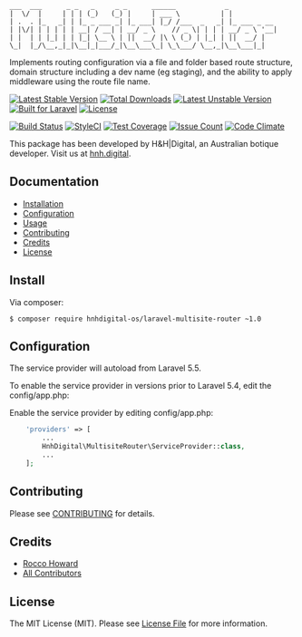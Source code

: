 ```
___  ___      _ _   _     _ _      ______            _            
|  \/  |     | | | (_)   (_) |     | ___ \          | |           
| .  . |_   _| | |_ _ ___ _| |_ ___| |_/ /___  _   _| |_ ___ _ __ 
| |\/| | | | | | __| / __| | __/ _ \    // _ \| | | | __/ _ \ '__|
| |  | | |_| | | |_| \__ \ | ||  __/ |\ \ (_) | |_| | ||  __/ |   
\_|  |_/\__,_|_|\__|_|___/_|\__\___\_| \_\___/ \__,_|\__\___|_|
```

Implements routing configuration via a file and folder based route structure, domain structure including a dev name (eg staging), and the ability to apply middleware using the route file name.

[![Latest Stable Version](https://poser.pugx.org/hnhdigital-os/laravel-multisite-router/v/stable.svg)](https://packagist.org/packages/hnhdigital-os/laravel-multisite-router) [![Total Downloads](https://poser.pugx.org/hnhdigital-os/laravel-multisite-router/downloads.svg)](https://packagist.org/packages/hnhdigital-os/laravel-multisite-router) [![Latest Unstable Version](https://poser.pugx.org/hnhdigital-os/laravel-multisite-router/v/unstable.svg)](https://packagist.org/packages/hnhdigital-os/laravel-multisite-router) [![Built for Laravel](https://img.shields.io/badge/Built_for-Laravel-green.svg)](https://laravel.com/) [![License](https://poser.pugx.org/hnhdigital-os/laravel-multisite-router/license.svg)](https://packagist.org/packages/hnhdigital-os/laravel-multisite-router)

[![Build Status](https://travis-ci.org/hnhdigital-os/laravel-multisite-router.svg?branch=master)](https://travis-ci.org/hnhdigital-os/laravel-multisite-router) [![StyleCI](https://styleci.io/repos/60137219/shield?branch=master)](https://styleci.io/repos/60137219) [![Test Coverage](https://codeclimate.com/github/hnhdigital-os/laravel-multisite-router/badges/coverage.svg)](https://codeclimate.com/github/hnhdigital-os/laravel-multisite-router/coverage) [![Issue Count](https://codeclimate.com/github/hnhdigital-os/laravel-multisite-router/badges/issue_count.svg)](https://codeclimate.com/github/hnhdigital-os/laravel-multisite-router) [![Code Climate](https://codeclimate.com/github/hnhdigital-os/laravel-multisite-router/badges/gpa.svg)](https://codeclimate.com/github/hnhdigital-os/laravel-multisite-router) 

This package has been developed by H&H|Digital, an Australian botique developer. Visit us at [hnh.digital](http://hnh.digital).

## Documentation

* [Installation](#install)
* [Configuration](#configuration)
* [Usage](#usage)
* [Contributing](#contributing)
* [Credits](#credits)
* [License](#license)

## Install

Via composer:

`$ composer require hnhdigital-os/laravel-multisite-router ~1.0`

## Configuration

The service provider will autoload from Laravel 5.5.

To enable the service provider in versions prior to Laravel 5.4, edit the config/app.php:

Enable the service provider by editing config/app.php:

```php
    'providers' => [
        ...
        HnhDigital\MultisiteRouter\ServiceProvider::class,
        ...
    ];
```

## Contributing

Please see [CONTRIBUTING](https://github.com/hnhdigital-os/laravel-multisite-router/blob/master/CONTRIBUTING.md) for details.

## Credits

* [Rocco Howard](https://github.com/RoccoHoward)
* [All Contributors](https://github.com/hnhdigital-os/laravel-multisite-router/contributors)

## License

The MIT License (MIT). Please see [License File](https://github.com/hnhdigital-os/laravel-multisite-router/blob/master/LICENSE) for more information.

